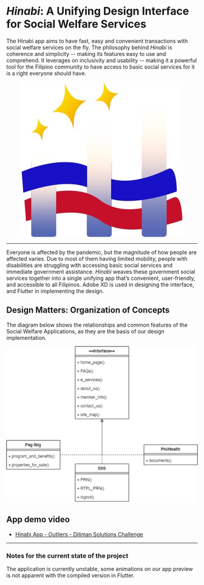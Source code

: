 # *Hinabi*: A Unifying Design Interface for Social Welfare Services
The Hinabi app aims to have fast, easy and convenient transactions with social welfare services on the fly. The philosophy behind *Hinabi* is coherence and simplicity -- making its features easy to use and comprehend. It leverages on inclusivity and usability -- making it a powerful tool for the Filipino community to have access to basic social services for it is a right everyone should have. 

<p align="center">
  <img src="https://github.com/adeeconometrics/Hinabi-App/blob/main/Diagrams/hinabi_logo.jpg" />
</p>
 
----

Everyone is affected by the pandemic, but the magnitude of how people are affected varies. Due to most of them having limited mobility, people with disabilities are struggling with accessing basic social services and immediate government assistance. *Hinabi* weaves these government social services together into a single unifying app that’s convenient, user-friendly, and accessible to all Filipinos. Adobe XD is used in designing the interface, and Flutter in implementing the design.

## Design Matters: Organization of Concepts
The diagram below shows the relationships and common features of the Social Welfare Applications, as they are the basis of our design implementation. 

<p align = "center">
<img src = "https://github.com/adeeconometrics/Hinabi-App/blob/main/Diagrams/sitemap.jpg">
</p>

## App demo video
- [Hinabi App - Outliers - Diliman Solutions Challenge](https://www.youtube.com/watch?v=_UJNeett3Ss)

----
### Notes for the current state of the project
The application is currently unstable, some animations on our app preview is not apparent with the compiled version in Flutter.  
